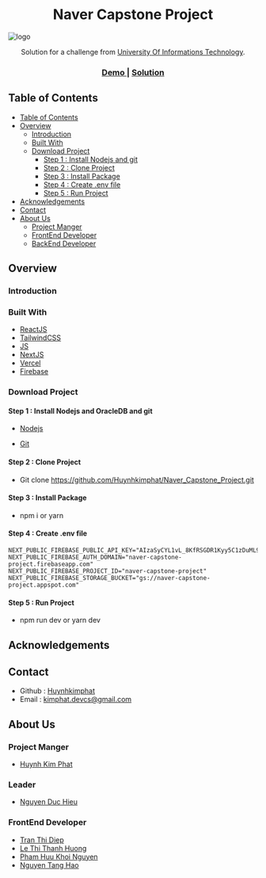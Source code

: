 <h1 align="center">Naver Capstone Project</h1>

![logo](https://user-images.githubusercontent.com/30569818/113259711-a2bffa80-92f7-11eb-8771-304248752a41.jpg)

<div align="center">
   Solution for a challenge from  <a href="https://www.uit.edu.vn/" target="_blank">University Of Informations Technology</a>.
</div>

<div align="center">
  <h3>
    <a href="https://naver-capstone-project.vercel.app/">
      Demo
    </a>
    <span> | </span>
    <a href="https://github.com/Huynhkimphat/Naver_Capstone_Project">
      Solution
    </a>
  </h3>
</div>
<!-- TABLE OF CONTENTS -->

## Table of Contents

- [Table of Contents](#table-of-contents)
- [Overview](#overview)
  - [Introduction](#introduction)
  - [Built With](#built-with)
  - [Download Project](#download-project)
    - [Step 1 : Install Nodejs and git](#step-1--install-nodejs-and-oracledb-and-git)
    - [Step 2 : Clone Project](#step-2--clone-project)
    - [Step 3 : Install Package](#step-3--install-package)
    - [Step 4 : Create .env file](#step-4--create-env-file)
    - [Step 5 : Run Project](#step-5--run-project)
- [Acknowledgements](#acknowledgements)
- [Contact](#contact)
- [About Us](#about-us)
  - [Project Manger](#project-manger)
  - [FrontEnd Developer](#frontend-developer)
  - [BackEnd Developer](#backend-developer)

## Overview

### Introduction

### Built With

- [ReactJS](https://reactjs.org/)
- [TailwindCSS](https://tailwindcss.com/) 
- [JS](https://en.wikipedia.org/wiki/JavaScript)
- [NextJS](https://nextjs.org/)
- [Vercel](https://vercel.com/dashboard)
- [Firebase](https://firebase.google.com/?gclid=CjwKCAjw79iaBhAJEiwAPYwoCHk3h-5bbnedoOLnhhb5XslqJb61PaZhZlBxrHgcqdhixDwhoNMzahoCxKgQAvD_BwE&gclsrc=aw.ds)

### Download Project
#### Step 1 : Install Nodejs and OracleDB and git
- [Nodejs](https://nodejs.org/en/)

- [Git](https://git-scm.com/)

#### Step 2 : Clone Project

- Git clone https://github.com/Huynhkimphat/Naver_Capstone_Project.git

#### Step 3 : Install Package
- npm i or yarn

#### Step 4 : Create .env file
    NEXT_PUBLIC_FIREBASE_PUBLIC_API_KEY="AIzaSyCYL1vL_8KfRSGDR1Kyy5C1zDuML98yaD0"
    NEXT_PUBLIC_FIREBASE_AUTH_DOMAIN="naver-capstone-project.firebaseapp.com"
    NEXT_PUBLIC_FIREBASE_PROJECT_ID="naver-capstone-project"
    NEXT_PUBLIC_FIREBASE_STORAGE_BUCKET="gs://naver-capstone-project.appspot.com"
#### Step 5 : Run Project
- npm run dev or yarn dev

## Acknowledgements

## Contact
- Github : [Huynhkimphat](https://github.com/Huynhkimphat)
- Email :   kimphat.devcs@gmail.com

## About Us
### Project Manger 
  - [Huynh Kim Phat](https://github.com/Huynhkimphat)

### Leader
  - [Nguyen Duc Hieu](https://github.com/hieulechanhkk)

### FrontEnd Developer 
   - [Tran Thi Diep](https://github.com/tranthidiep142)
   - [Le Thi Thanh Huong](https://github.com/Huong295/)
   - [Pham Huu Khoi Nguyen](https://github.com/)
   - [Nguyen Tang Hao](https://github.com/)
